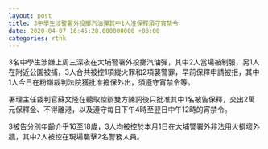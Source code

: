 ```yaml
---
layout: post
title: 3中學生涉警署外投擲汽油彈其中1人准保釋須守宵禁令
date: 2020-04-07 16:45:28.000000000 +08:00
categories: rthk
---
```


3名中學生涉嫌上周三深夜在大埔警署外投擲汽油彈，其中2人當場被制服，另1人在附近公園被捕，3人合共被控1項縱火罪和2項襲警罪，早前保釋申請被拒，其中1人今日在粉嶺裁判法院獲批准擔保外出，須遵守宵禁令等。

署理主任裁判官蘇文隆在聽取控辯雙方陳詞後只批准其中1名被告保釋，交出2萬元保釋金、不得離港，以及遵守每日下午4時至翌日中午12時的宵禁令。

3被告分別年齡介乎16至18歲，3人均被控於本月1日在大埔警署外非法用火損壞外牆，其中2人被控在現場襲擊2名警務人員。
